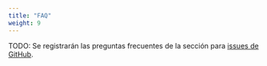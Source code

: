 ```yaml
---
title: "FAQ"
weight: 9
---
```


TODO: Se registrarán las preguntas frecuentes de la sección para [issues de GitHub](https://github.com/gin-gonic/gin/issues).
